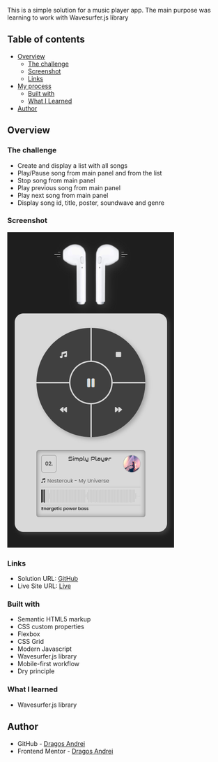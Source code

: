 This is a simple solution for a music player app. The main purpose was learning to work with Wavesurfer.js library

## Table of contents

- [Overview](#overview)
  - [The challenge](#the-challenge)
  - [Screenshot](#screenshot)
  - [Links](#links)
- [My process](#my-process)
  - [Built with](#built-with)
  - [What I Learned](#what-i-learned)
- [Author](#author)

## Overview

### The challenge

- Create and display a list with all songs
- Play/Pause song from main panel and from the list
- Stop song from main panel
- Play previous song from main panel
- Play next song from main panel
- Display song id, title, poster, soundwave and genre

### Screenshot

![screenshot](screenshot.png)

### Links

- Solution URL: [GitHub](https://github.com/andre1dragos/simply_player.git)
- Live Site URL: [Live](https://andre1dragos.github.io/simply_player/)

### Built with

- Semantic HTML5 markup
- CSS custom properties
- Flexbox
- CSS Grid
- Modern Javascript
- Wavesurfer.js library
- Mobile-first workflow
- Dry principle

### What I learned

- Wavesurfer.js library

## Author

- GitHub - [Dragos Andrei](https://github.com/andre1dragos)
- Frontend Mentor - [Dragos Andrei](https://www.frontendmentor.io/profile/andre1dragos)
